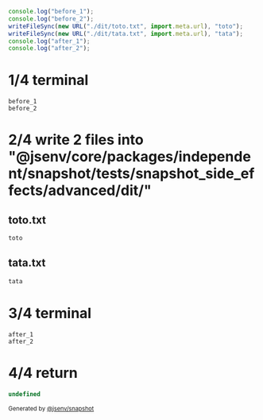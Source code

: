 ```js
console.log("before_1");
console.log("before_2");
writeFileSync(new URL("./dit/toto.txt", import.meta.url), "toto");
writeFileSync(new URL("./dit/tata.txt", import.meta.url), "tata");
console.log("after_1");
console.log("after_2");
```

# 1/4 terminal

```console
before_1
before_2
```

# 2/4 write 2 files into "@jsenv/core/packages/independent/snapshot/tests/snapshot_side_effects/advanced/dit/"

## toto.txt
```txt
toto
```

## tata.txt
```txt
tata
```

# 3/4 terminal

```console
after_1
after_2
```

# 4/4 return

```js
undefined
```

<sub>
  Generated by <a href="https://github.com/jsenv/core/tree/main/packages/independent/snapshot">@jsenv/snapshot</a>
</sub>